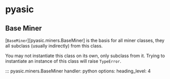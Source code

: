 # pyasic
## Base Miner
[`BaseMiner`][pyasic.miners.BaseMiner] is the basis for all miner classes, they all subclass (usually indirectly) from this class.

You may not instantiate this class on its own, only subclass from it.  Trying to instantiate an instance of this class will raise `TypeError`.

::: pyasic.miners.BaseMiner
    handler: python
    options:
        heading_level: 4
